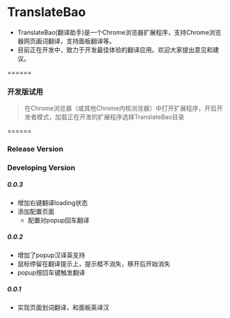 TranslateBao
============

- TranslateBao(翻译助手)是一个Chrome浏览器扩展程序，支持Chrome浏览器网页画词翻译，支持面板翻译等。
- 目前正在开发中，致力于开发最佳体验的翻译应用。欢迎大家提出意见和建议。

======

### 开发版试用

> 在Chrome浏览器（或其他Chrome内核浏览器）中打开扩展程序，开启开发者模式，加载正在开发的扩展程序选择TranslateBao目录


======

### Release Version


### Developing Version

##### 0.0.3

- 增加右键翻译loading状态
- 添加配置页面
  - 配置对popup回车翻译

##### 0.0.2

- 增加了popup汉译英支持
- 鼠标停留在翻译提示上，提示框不消失，移开后开始消失
- popup按回车键触发翻译

##### 0.0.1 

- 实现页面划词翻译，和面板英译汉